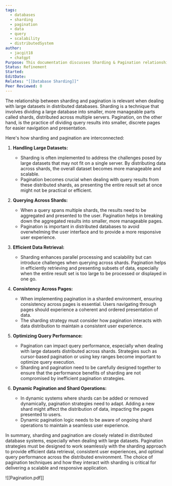 ```yaml
---
tags:
  - databases
  - sharding
  - pagination
  - data
  - query
  - scalability
  - distributedSystem
author:
  - jacgit18
  - chatgpt
Purpose: This documentation discusses Sharding & Pagination relationship.
Status: Refinement
Started: 
EditDate: 
Relates: "[[Database Sharding]]"
Peer Reviewed: 0
---
```

The relationship between sharding and pagination is relevant when dealing with large datasets in distributed databases. Sharding is a technique that involves dividing a large database into smaller, more manageable parts called shards, distributed across multiple servers. Pagination, on the other hand, is the practice of dividing query results into smaller, discrete pages for easier navigation and presentation.

Here's how sharding and pagination are interconnected:

1. **Handling Large Datasets:**
   - Sharding is often implemented to address the challenges posed by large datasets that may not fit on a single server. By distributing data across shards, the overall dataset becomes more manageable and scalable.
   - Pagination becomes crucial when dealing with query results from these distributed shards, as presenting the entire result set at once might not be practical or efficient.

2. **Querying Across Shards:**
   - When a query spans multiple shards, the results need to be aggregated and presented to the user. Pagination helps in breaking down the aggregated results into smaller, more manageable pages.
   - Pagination is important in distributed databases to avoid overwhelming the user interface and to provide a more responsive user experience.

3. **Efficient Data Retrieval:**
   - Sharding enhances parallel processing and scalability but can introduce challenges when querying across shards. Pagination helps in efficiently retrieving and presenting subsets of data, especially when the entire result set is too large to be processed or displayed in one go.

4. **Consistency Across Pages:**
   - When implementing pagination in a sharded environment, ensuring consistency across pages is essential. Users navigating through pages should experience a coherent and ordered presentation of data.
   - The sharding strategy must consider how pagination interacts with data distribution to maintain a consistent user experience.

5. **Optimizing Query Performance:**
   - Pagination can impact query performance, especially when dealing with large datasets distributed across shards. Strategies such as cursor-based pagination or using key ranges become important to optimize query execution.
   - Sharding and pagination need to be carefully designed together to ensure that the performance benefits of sharding are not compromised by inefficient pagination strategies.

6. **Dynamic Pagination and Shard Operations:**
   - In dynamic systems where shards can be added or removed dynamically, pagination strategies need to adapt. Adding a new shard might affect the distribution of data, impacting the pages presented to users.
   - Dynamic pagination logic needs to be aware of ongoing shard operations to maintain a seamless user experience.

In summary, sharding and pagination are closely related in distributed database systems, especially when dealing with large datasets. Pagination strategies must be designed to work seamlessly with the sharding approach to provide efficient data retrieval, consistent user experiences, and optimal query performance across the distributed environment. The choice of pagination techniques and how they interact with sharding is critical for delivering a scalable and responsive application.

![[Pagination.pdf]]